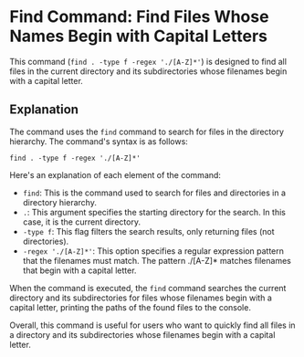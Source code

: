 # Find Command: Find Files Whose Names Begin with Capital Letters

This command (`find . -type f -regex './[A-Z]*'`) is designed to find all files in the current directory and its subdirectories whose filenames begin with a capital letter.

## Explanation
The command uses the `find` command to search for files in the directory hierarchy. The command's syntax is as follows:

```console
find . -type f -regex './[A-Z]*'
```

Here's an explanation of each element of the command:

* `find`: This is the command used to search for files and directories in a directory hierarchy.
* `.`: This argument specifies the starting directory for the search. In this case, it is the current directory.
* `-type f`: This flag filters the search results, only returning files (not directories).
* `-regex './[A-Z]*'`: This option specifies a regular expression pattern that the filenames must match. The pattern ./[A-Z]* matches filenames that begin with a capital letter.

When the command is executed, the `find` command searches the current directory and its subdirectories for files whose filenames begin with a capital letter, printing the paths of the found files to the console.

Overall, this command is useful for users who want to quickly find all files in a directory and its subdirectories whose filenames begin with a capital letter.
